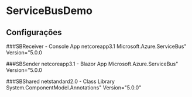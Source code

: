 # ServiceBusDemo

## Configurações
###SBReceiver - Console App
netcoreapp3.1
Microsoft.Azure.ServiceBus" Version="5.0.0

###SBSender
netcoreapp3.1 - Blazor App
Microsoft.Azure.ServiceBus" Version="5.0.0

###SBShared
netstandard2.0 - Class Library
System.ComponentModel.Annotations" Version="5.0.0"